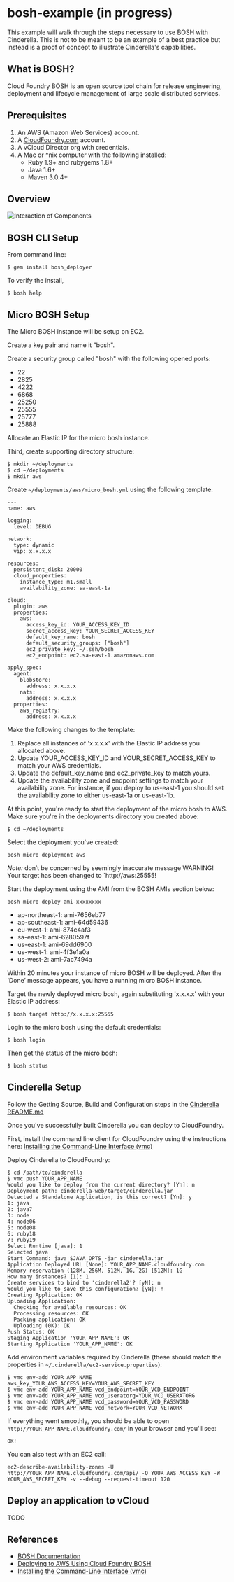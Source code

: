 # bosh-example (in progress) #

This example will walk through the steps necessary to use BOSH with Cinderella. This is not to be meant to be an example of a best practice but instead is a proof of concept to illustrate Cinderella's capabilities.

## What is BOSH? ##

Cloud Foundry BOSH is an open source tool chain for release engineering, deployment and lifecycle management of large scale distributed services.

## Prerequisites ##

1. An AWS (Amazon Web Services) account.
2. A [CloudFoundry.com](http://cloudfoundry.com) account.
3. A vCloud Director org with credentials.
4. A Mac or *nix computer with the following installed: 
    * Ruby 1.9+ and rubygems 1.8+
    * Java 1.6+
    * Maven 3.0.4+

## Overview ##

![Interaction of Components](https://github.com/cinderella/bosh-example/raw/master/bosh-example.png)

## BOSH CLI Setup ##

From command line:
```
$ gem install bosh_deployer
```
To verify the install, 
```
$ bosh help
```

## Micro BOSH Setup ##

The Micro BOSH instance will be setup on EC2. 

Create a key pair and name it "bosh".

Create a security group called "bosh" with the following opened ports:

* 22
* 2825
* 4222
* 6868
* 25250
* 25555
* 25777
* 25888

Allocate an Elastic IP for the micro bosh instance.

Third, create supporting directory structure:

```
$ mkdir ~/deployments
$ cd ~/deployments
$ mkdir aws
```

Create `~/deployments/aws/micro_bosh.yml` using the following template:

```
---
name: aws

logging:
  level: DEBUG

network:
  type: dynamic
  vip: x.x.x.x

resources:
  persistent_disk: 20000
  cloud_properties:
    instance_type: m1.small
    availability_zone: sa-east-1a

cloud:
  plugin: aws
  properties:
    aws:
      access_key_id: YOUR_ACCESS_KEY_ID
      secret_access_key: YOUR_SECRET_ACCESS_KEY
      default_key_name: bosh
      default_security_groups: ["bosh"]
      ec2_private_key: ~/.ssh/bosh
      ec2_endpoint: ec2.sa-east-1.amazonaws.com

apply_spec:
  agent:
    blobstore:
      address: x.x.x.x
    nats:
      address: x.x.x.x
  properties:
    aws_registry:
      address: x.x.x.x
```
Make the following changes to the template:

1. Replace all instances of 'x.x.x.x' with the Elastic IP address you allocated above.
2. Update YOUR_ACCESS_KEY_ID and YOUR_SECRET_ACCESS_KEY to match your AWS credentials.
3. Update the default_key_name and ec2_private_key to match yours.
4. Update the availability zone and endpoint settings to match your availability zone. For instance, if you deploy to us-east-1 you should set the availability zone to either us-east-1a or us-east-1b.

At this point, you're ready to start the deployment of the micro bosh to AWS. Make sure you're in the deployments directory you created above:

```
$ cd ~/deployments
```

Select the deployment you've created:
```
bosh micro deployment aws
```

*Note:* don’t be concerned by seemingly inaccurate message WARNING! Your target has been changed to `http://aws:25555!



Start the deployment using the AMI from the BOSH AMIs section below:

```
bosh micro deploy ami-xxxxxxxx
```

* ap-northeast-1: ami-7656eb77
* ap-southeast-1:	ami-64d59436
* eu-west-1:	ami-874c4af3
* sa-east-1:	ami-6280597f
* us-east-1:	ami-69dd6900
* us-west-1:	ami-4f3e1a0a
* us-west-2:	ami-7ac7494a

Within 20 minutes your instance of micro BOSH will be deployed. After the ‘Done’ message appears, you have a running micro BOSH instance.

Target the newly deployed micro bosh, again substituting 'x.x.x.x' with your Elastic IP address:
```
$ bosh target http://x.x.x.x:25555
```

Login to the micro bosh using the default credentials:
```
$ bosh login
```

Then get the status of the micro bosh:
```
$ bosh status
```


## Cinderella Setup ##

Follow the Getting Source, Build and Configuration steps in the [Cinderella README.md](https://github.com/cinderella/cinderella/blob/master/readme.md)

Once you've successfully built Cinderella you can deploy to CloudFoundry.

First, install the command line client for CloudFoundry using the instructions here: [Installing the Command-Line Interface (vmc)](http://docs.cloudfoundry.com/tools/vmc/installing-vmc.html)

Deploy Cinderella to CloudFoundry:
```
$ cd /path/to/cinderella
$ vmc push YOUR_APP_NAME
Would you like to deploy from the current directory? [Yn]: n
Deployment path: cinderella-web/target/cinderella.jar
Detected a Standalone Application, is this correct? [Yn]: y
1: java
2: java7
3: node
4: node06
5: node08
6: ruby18
7: ruby19
Select Runtime [java]: 1
Selected java
Start Command: java $JAVA_OPTS -jar cinderella.jar
Application Deployed URL [None]: YOUR_APP_NAME.cloudfoundry.com
Memory reservation (128M, 256M, 512M, 1G, 2G) [512M]: 1G
How many instances? [1]: 1
Create services to bind to 'cinderella2'? [yN]: n
Would you like to save this configuration? [yN]: n
Creating Application: OK
Uploading Application:
  Checking for available resources: OK
  Processing resources: OK
  Packing application: OK
  Uploading (0K): OK   
Push Status: OK
Staging Application 'YOUR_APP_NAME': OK                                           
Starting Application 'YOUR_APP_NAME': OK 
```

Add environment variables required by Cinderella (these should match the properties in `~/.cinderella/ec2-service.properties`):
```
$ vmc env-add YOUR_APP_NAME aws_key_YOUR_AWS_ACCESS_KEY=YOUR_AWS_SECRET_KEY
$ vmc env-add YOUR_APP_NAME vcd_endpoint=YOUR_VCD_ENDPOINT
$ vmc env-add YOUR_APP_NAME vcd_useratorg=YOUR_VCD_USERATORG
$ vmc env-add YOUR_APP_NAME vcd_password=YOUR_VCD_PASSWORD
$ vmc env-add YOUR_APP_NAME vcd_network=YOUR_VCD_NETWORK
```

If everything went smoothly, you should be able to open `http://YOUR_APP_NAME.cloudfoundry.com/` in your browser and you'll see:
```
OK!
```

You can also test with an EC2 call:
```
ec2-describe-availability-zones -U http://YOUR_APP_NAME.cloudfoundry.com/api/ -O YOUR_AWS_ACCESS_KEY -W YOUR_AWS_SECRET_KEY -v --debug --request-timeout 120
```

## Deploy an application to vCloud

TODO

## References

* [BOSH Documentation](https://github.com/cloudfoundry/oss-docs/blob/master/bosh/documentation/documentation.md)
* [Deploying to AWS Using Cloud Foundry BOSH](http://blog.cloudfoundry.org/2012/09/06/deploying-to-aws-using-cloud-foundry-bosh/)
* [Installing the Command-Line Interface (vmc)](http://docs.cloudfoundry.com/tools/vmc/installing-vmc.html)






